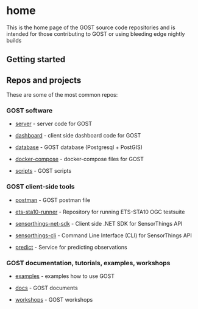 # home

This is the home page of the GOST source code repositories and is intended for 
those contributing to GOST or using bleeding edge nightly builds

## Getting started

## Repos and projects

These are some of the most common repos:

### GOST software

- [server](https://github.com/geodan/gost) - server code for GOST

- [dashboard](https://github.com/gost/dashboard) - client side dashboard code for GOST

- [database](https://github.com/gost/gost-db) - GOST database (Postgresql + PostGIS)

- [docker-compose](https://github.com/gost/docker-compose) - docker-compose files for GOST

- [scripts](https://github.com/gost/scripts) - GOST scripts


### GOST client-side tools

- [postman](https://github.com/gost/postman) - GOST postman file

- [ets-sta10-runner](https://github.com/gost/ets-sta10-runner) - Repository for running ETS-STA10 OGC testsuite

- [sensorthings-net-sdk](https://github.com/gost/sensorthings-net-sdk) - Client side .NET SDK for SensorThings API

- [sensorthings-cli](https://github.com/gost/sensorthings-cli) - Command Line Interface (CLI) for SensorThings API

- [predict](https://github.com/gost/gost-predict) - Service for predicting observations

### GOST documentation, tutorials, examples, workshops

- [examples](https://github.com/gost/examples) - examples how to use GOST

- [docs](https://github.com/gost/docs) - GOST documents

- [workshops](https://github.com/gost/workshops) - GOST workshops





















